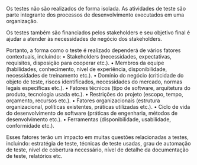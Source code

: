 Os testes não são realizados de forma isolada. As atividades de teste são parte integrante dos processos de desenvolvimento executados em uma organização.

Os testes também são financiados pelos stakeholders e seu objetivo final é ajudar a atender às necessidades de negócio dos
stakeholders.

Portanto, a forma como o teste é realizado dependerá de vários fatores contextuais, incluindo:
    • Stakeholders (necessidades, expectativas, requisitos, disposição para cooperar etc.).
    • Membros da equipe (habilidades, conhecimento, nível de experiência, disponibilidade, necessidades de treinamento etc.).
    • Domínio do negócio (criticidade do objeto de teste, riscos identificados, necessidades do mercado, normas legais específicas etc.).
    • Fatores técnicos (tipo de software, arquitetura do produto, tecnologia usada etc.).
    • Restrições do projeto (escopo, tempo, orçamento, recursos etc.).
    • Fatores organizacionais (estrutura organizacional, políticas existentes, práticas utilizadas etc.).
    • Ciclo de vida do desenvolvimento de software (práticas de engenharia, métodos de desenvolvimento etc.).
    • Ferramentas (disponibilidade, usabilidade, conformidade etc.).

Esses fatores terão um impacto em muitas questões relacionadas a testes, incluindo: 
    estratégia de teste, técnicas de teste usadas, grau de automação de teste, nível de cobertura necessário, nível de detalhe da documentação de teste, relatórios etc.